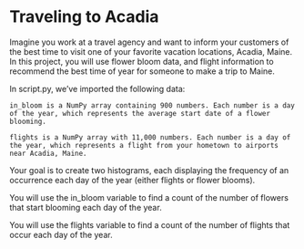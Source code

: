# Traveling to Acadia

Imagine you work at a travel agency and want to inform your customers of the best time to visit one of your favorite vacation locations, Acadia, Maine. In this project, you will use flower bloom data, and flight information to recommend the best time of year for someone to make a trip to Maine.

In script.py, we’ve imported the following data:

    in_bloom is a NumPy array containing 900 numbers. Each number is a day of the year, which represents the average start date of a flower blooming.

    flights is a NumPy array with 11,000 numbers. Each number is a day of the year, which represents a flight from your hometown to airports near Acadia, Maine.

Your goal is to create two histograms, each displaying the frequency of an occurrence each day of the year (either flights or flower blooms).

You will use the in_bloom variable to find a count of the number of flowers that start blooming each day of the year.

You will use the flights variable to find a count of the number of flights that occur each day of the year.
